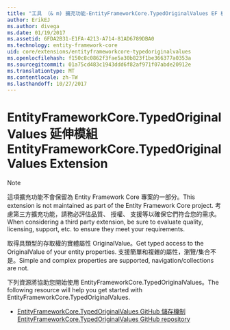 ```yaml
---
title: "工具 （& m) 擴充功能-EntityFrameworkCore.TypedOriginalValues EF 核心"
author: ErikEJ
ms.author: divega
ms.date: 01/19/2017
ms.assetid: 6FDA2B31-E1FA-4213-A714-81AD6789DBA0
ms.technology: entity-framework-core
uid: core/extensions/entityframeworkcore-typedoriginalvalues
ms.openlocfilehash: f150c8c0862f3fae5a30b823f1be366377a0353a
ms.sourcegitcommit: 01a75cd483c1943ddd6f82af971f07abde20912e
ms.translationtype: MT
ms.contentlocale: zh-TW
ms.lasthandoff: 10/27/2017
---
```

# <a name="entityframeworkcoretypedoriginalvalues-extension"></a><span data-ttu-id="58adc-102">EntityFrameworkCore.TypedOriginalValues 延伸模組</span><span class="sxs-lookup"><span data-stu-id="58adc-102">EntityFrameworkCore.TypedOriginalValues Extension</span></span>

> [!NOTE]  
> <span data-ttu-id="58adc-103">這項擴充功能不會保留為 Entity Framework Core 專案的一部分。</span><span class="sxs-lookup"><span data-stu-id="58adc-103">This extension is not maintained as part of the Entity Framework Core project.</span></span> <span data-ttu-id="58adc-104">考慮第三方擴充功能，請務必評估品質、 授權、 支援等以確保它們符合您的需求。</span><span class="sxs-lookup"><span data-stu-id="58adc-104">When considering a third party extension, be sure to evaluate quality, licensing, support, etc. to ensure they meet your requirements.</span></span>

<span data-ttu-id="58adc-105">取得具類型的存取權的實體屬性 OriginalValue。</span><span class="sxs-lookup"><span data-stu-id="58adc-105">Get typed access to the OriginalValue of your entity properties.</span></span> <span data-ttu-id="58adc-106">支援簡單和複雜的屬性，瀏覽/集合不是。</span><span class="sxs-lookup"><span data-stu-id="58adc-106">Simple and complex properties are supported, navigation/collections are not.</span></span>

<span data-ttu-id="58adc-107">下列資源將協助您開始使用 EntityFrameworkCore.TypedOriginalValues。</span><span class="sxs-lookup"><span data-stu-id="58adc-107">The following resource will help you get started with EntityFrameworkCore.TypedOriginalValues.</span></span>
* [<span data-ttu-id="58adc-108">EntityFrameworkCore.TypedOriginalValues GitHub 儲存機制</span><span class="sxs-lookup"><span data-stu-id="58adc-108">EntityFrameworkCore.TypedOriginalValues GitHub repository</span></span>](https://github.com/NickStrupat/EntityFramework.TypedOriginalValues/)
